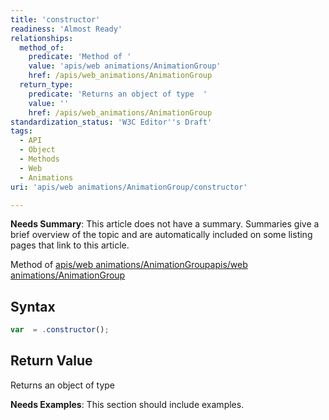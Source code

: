 ```yaml
---
title: 'constructor'
readiness: 'Almost Ready'
relationships:
  method_of:
    predicate: 'Method of '
    value: 'apis/web animations/AnimationGroup'
    href: /apis/web_animations/AnimationGroup
  return_type:
    predicate: 'Returns an object of type  '
    value: ''
    href: /apis/web_animations/AnimationGroup
standardization_status: 'W3C Editor''s Draft'
tags:
  - API
  - Object
  - Methods
  - Web
  - Animations
uri: 'apis/web animations/AnimationGroup/constructor'

---
```

**Needs Summary**: This article does not have a summary. Summaries give a brief overview of the topic and are automatically included on some listing pages that link to this article.

Method of [apis/web animations/AnimationGroup](/apis/web_animations/AnimationGroup)[apis/web animations/AnimationGroup](/apis/web_animations/AnimationGroup)

## Syntax

``` js
var  = .constructor();
```

## Return Value

Returns an object of type

**Needs Examples**: This section should include examples.

